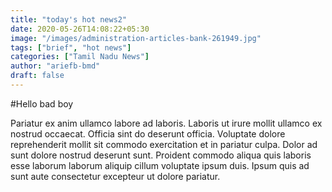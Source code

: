 ```yaml
---
title: "today's hot news2"
date: 2020-05-26T14:08:22+05:30
image: "/images/administration-articles-bank-261949.jpg"
tags: ["brief", "hot news"]
categories: ["Tamil Nadu News"]
author: "ariefb-bmd"
draft: false
---
```


#Hello bad boy

Pariatur ex anim ullamco labore ad laboris. Laboris ut irure mollit ullamco ex nostrud occaecat. Officia sint do deserunt officia. Voluptate dolore reprehenderit mollit sit commodo exercitation et in pariatur culpa. Dolor ad sunt dolore nostrud deserunt sunt. Proident commodo aliqua quis laboris esse laborum laborum aliquip cillum voluptate ipsum duis. Ipsum quis ad sunt aute consectetur excepteur ut dolore pariatur.
